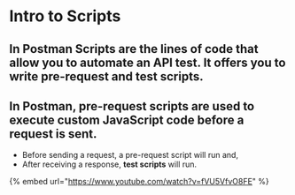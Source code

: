 # Intro to Scripts

## In Postman Scripts are the lines of code that allow you to automate an API test. It offers you to write pre-request and test scripts.

## In Postman, **pre-request scripts** are used to execute custom JavaScript code before a request is sent.

* Before sending a request, a pre-request script will run and,
* After receiving a response, **test scripts** will run.

{% embed url="https://www.youtube.com/watch?v=fVU5VfvO8FE" %}
